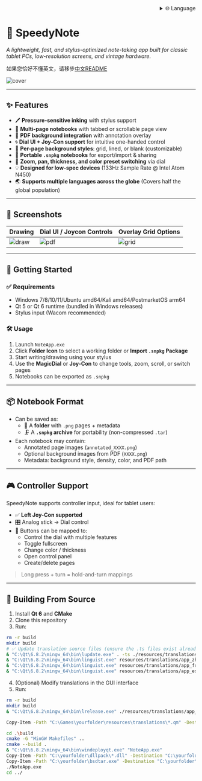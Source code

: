
<div align="right">
  <details>
    <summary >🌐 Language</summary>
    <div>
      <div align="center">
        <a href="https://openaitx.github.io/view.html?user=alpha-liu-01&project=SpeedyNote&lang=en">English</a>
        | <a href="https://openaitx.github.io/view.html?user=alpha-liu-01&project=SpeedyNote&lang=zh-CN">简体中文</a>
        | <a href="https://openaitx.github.io/view.html?user=alpha-liu-01&project=SpeedyNote&lang=zh-TW">繁體中文</a>
        | <a href="https://openaitx.github.io/view.html?user=alpha-liu-01&project=SpeedyNote&lang=ja">日本語</a>
        | <a href="https://openaitx.github.io/view.html?user=alpha-liu-01&project=SpeedyNote&lang=ko">한국어</a>
        | <a href="https://openaitx.github.io/view.html?user=alpha-liu-01&project=SpeedyNote&lang=hi">हिन्दी</a>
        | <a href="https://openaitx.github.io/view.html?user=alpha-liu-01&project=SpeedyNote&lang=th">ไทย</a>
        | <a href="https://openaitx.github.io/view.html?user=alpha-liu-01&project=SpeedyNote&lang=fr">Français</a>
        | <a href="https://openaitx.github.io/view.html?user=alpha-liu-01&project=SpeedyNote&lang=de">Deutsch</a>
        | <a href="https://openaitx.github.io/view.html?user=alpha-liu-01&project=SpeedyNote&lang=es">Español</a>
        | <a href="https://openaitx.github.io/view.html?user=alpha-liu-01&project=SpeedyNote&lang=it">Itapano</a>
        | <a href="https://openaitx.github.io/view.html?user=alpha-liu-01&project=SpeedyNote&lang=ru">Русский</a>
        | <a href="https://openaitx.github.io/view.html?user=alpha-liu-01&project=SpeedyNote&lang=pt">Português</a>
        | <a href="https://openaitx.github.io/view.html?user=alpha-liu-01&project=SpeedyNote&lang=nl">Nederlands</a>
        | <a href="https://openaitx.github.io/view.html?user=alpha-liu-01&project=SpeedyNote&lang=pl">Polski</a>
        | <a href="https://openaitx.github.io/view.html?user=alpha-liu-01&project=SpeedyNote&lang=ar">العربية</a>
        | <a href="https://openaitx.github.io/view.html?user=alpha-liu-01&project=SpeedyNote&lang=fa">فارسی</a>
        | <a href="https://openaitx.github.io/view.html?user=alpha-liu-01&project=SpeedyNote&lang=tr">Türkçe</a>
        | <a href="https://openaitx.github.io/view.html?user=alpha-liu-01&project=SpeedyNote&lang=vi">Tiếng Việt</a>
        | <a href="https://openaitx.github.io/view.html?user=alpha-liu-01&project=SpeedyNote&lang=id">Bahasa Indonesia</a>
      </div>
    </div>
  </details>
</div>

# 📝 SpeedyNote

_A lightweight, fast, and stylus-optimized note-taking app built for classic tablet PCs, low-resolution screens, and vintage hardware._

如果您恰好不懂英文，请移步[中文README](https://github.com/alpha-liu-01/SpeedyNote/blob/main/speedynote_README_zh_CN.md)

![cover](https://i.imgur.com/UTNNbnM.png)

---

## ✨ Features

- 🖊️ **Pressure-sensitive inking** with stylus support
- 📄 **Multi-page notebooks** with tabbed or scrollable page view
- 📌 **PDF background integration** with annotation overlay
- 🌀 **Dial UI + Joy-Con support** for intuitive one-handed control
- 🎨 **Per-page background styles**: grid, lined, or blank (customizable)
- 💾 **Portable `.snpkg` notebooks** for export/import & sharing
- 🔎 **Zoom, pan, thickness, and color preset switching** via dial
- 💡 **Designed for low-spec devices** (133Hz Sample Rate @ Intel Atom N450)
- 🌏 **Supports multiple languages across the globe** (Covers half the global population)

---

## 📸 Screenshots

| Drawing | Dial UI / Joycon Controls | Overlay Grid Options |
|----------------|------------------------|-----------------------|
| ![draw](https://i.imgur.com/iARL6Vo.gif) | ![pdf](https://i.imgur.com/NnrqOQQ.gif) | ![grid](https://i.imgur.com/YaEdx1p.gif) |


---

## 🚀 Getting Started

### ✅ Requirements

- Windows 7/8/10/11/Ubuntu amd64/Kali amd64/PostmarketOS arm64
- Qt 5 or Qt 6 runtime (bundled in Windows releases)
- Stylus input (Wacom recommended)

### 🛠️ Usage

1. Launch `NoteApp.exe`
2. Click **Folder Icon** to select a working folder or **Import `.snpkg` Package**
3. Start writing/drawing using your stylus
4. Use the **MagicDial** or **Joy-Con** to change tools, zoom, scroll, or switch pages
5. Notebooks can be exported as `.snpkg`

---

## 📦 Notebook Format

- Can be saved as:
  - 📁 A **folder** with `.png` pages + metadata
  - 🗜️ A **`.snpkg` archive** for portability (non-compressed `.tar`)
- Each notebook may contain:
  - Annotated page images (`annotated_XXXX.png`)
  - Optional background images from PDF (`XXXX.png`)
  - Metadata: background style, density, color, and PDF path

---

## 🎮 Controller Support

SpeedyNote supports controller input, ideal for tablet users:

- ✅ **Left Joy-Con supported**
- 🎛️ Analog stick → Dial control
- 🔘 Buttons can be mapped to:
  - Control the dial with multiple features
  - Toggle fullscreen
  - Change color / thickness
  - Open control panel
  - Create/delete pages

> Long press + turn = hold-and-turn mappings

---

## 📁 Building From Source


1. Install **Qt 6** and **CMake**
2. Clone this repository
3. Run:

```bash
rm -r build
mkdir build
# ✅ Update translation source files (ensure the .ts files exist already)
& "C:\Qt\6.8.2\mingw_64\bin\lupdate.exe" . -ts ./resources/translations/app_fr.ts ./resources/translations/app_zh.ts ./resources/translations/app_es.ts
& "C:\Qt\6.8.2\mingw_64\bin\linguist.exe" resources/translations/app_zh.ts
& "C:\Qt\6.8.2\mingw_64\bin\linguist.exe" resources/translations/app_fr.ts
& "C:\Qt\6.8.2\mingw_64\bin\linguist.exe" resources/translations/app_es.ts
```
4. (Optional) Modify translations in the GUI interface
5. Run:
```bash
rm -r build
mkdir build
& "C:\Qt\6.8.2\mingw_64\bin\lrelease.exe" ./resources/translations/app_zh.ts ./resources/translations/app_fr.ts ./resources/translations/app_es.ts

Copy-Item -Path "C:\Games\yourfolder\resources\translations\*.qm" -Destination "C:\Games\yourfolder\build" -Force

cd .\build
cmake -G "MinGW Makefiles" .. 
cmake --build .  
& "C:\Qt\6.8.2\mingw_64\bin\windeployqt.exe" "NoteApp.exe"
Copy-Item -Path "C:\yourfolder\dllpack\*.dll" -Destination "C:\yourfolder\build" -Force
Copy-Item -Path "C:\yourfolder\bsdtar.exe" -Destination "C:\yourfolder\build" -Force
./NoteApp.exe
cd ../
```
